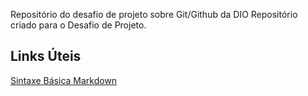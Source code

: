 Repositório do desafio de projeto sobre Git/Github da DIO
Repositório criado para o Desafio de Projeto.
## Links Úteis
[Sintaxe Básica Markdown](https://www.markdownguide.org/)
